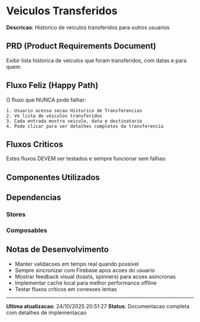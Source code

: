 ﻿# Veiculos Transferidos

**Descricao**: Historico de veiculos transferidos para outros usuarios

## PRD (Product Requirements Document)

Exibir lista historica de veiculos que foram transferidos, com datas e para quem.

## Fluxo Feliz (Happy Path)

O fluxo que NUNCA pode falhar:

```
1. Usuario acessa secao Historico de Transferencias
2. Ve lista de veiculos transferidos
3. Cada entrada mostra veiculo, data e destinatario
4. Pode clicar para ver detalhes completos da transferencia
```

## Fluxos Criticos

Estes fluxos DEVEM ser testados e sempre funcionar sem falhas:



## Componentes Utilizados



## Dependencias

### Stores


### Composables


## Notas de Desenvolvimento

- Manter validacoes em tempo real quando possivel
- Sempre sincronizar com Firebase apos acoes do usuario
- Mostrar feedback visual (toasts, spinners) para acoes asincronas
- Implementar cache local para melhor performance offline
- Testar fluxos criticos em conexoes lentas

---

**Ultima atualizacao**: 24/10/2025 20:51:27
**Status**: Documentacao completa com detalhes de implementacao

